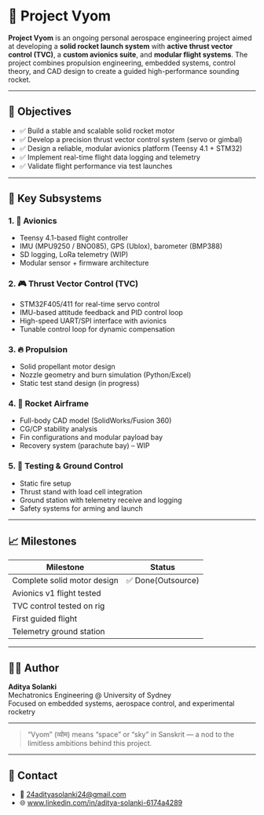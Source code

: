 
# 🚀 Project Vyom

**Project Vyom** is an ongoing personal aerospace engineering project aimed at developing a **solid rocket launch system** with **active thrust vector control (TVC)**, a **custom avionics suite**, and **modular flight systems**. The project combines propulsion engineering, embedded systems, control theory, and CAD design to create a guided high-performance sounding rocket.

---

## 📌 Objectives

- ✅ Build a stable and scalable solid rocket motor
- ✅ Develop a precision thrust vector control system (servo or gimbal)
- ✅ Design a reliable, modular avionics platform (Teensy 4.1 + STM32)
- ✅ Implement real-time flight data logging and telemetry
- ✅ Validate flight performance via test launches

---



## 🧠 Key Subsystems

### 1. 📡 **Avionics**
- Teensy 4.1-based flight controller
- IMU (MPU9250 / BNO085), GPS (Ublox), barometer (BMP388)
- SD logging, LoRa telemetry (WIP)
- Modular sensor + firmware architecture

### 2. 🎮 **Thrust Vector Control (TVC)**
- STM32F405/411 for real-time servo control
- IMU-based attitude feedback and PID control loop
- High-speed UART/SPI interface with avionics
- Tunable control loop for dynamic compensation

### 3. 🔥 **Propulsion**
- Solid propellant motor design
- Nozzle geometry and burn simulation (Python/Excel)
- Static test stand design (in progress)

### 4. 🚀 **Rocket Airframe**
- Full-body CAD model (SolidWorks/Fusion 360)
- CG/CP stability analysis
- Fin configurations and modular payload bay
- Recovery system (parachute bay) – WIP

### 5. 🧪 **Testing & Ground Control**
- Static fire setup
- Thrust stand with load cell integration
- Ground station with telemetry receive and logging
- Safety systems for arming and launch



---

## 📈 Milestones

| Milestone                    | Status        |
|-----------------------------|---------------|
| Complete solid motor design | ✅ Done(Outsource)        |
| Avionics v1 flight tested   |  |
| TVC control tested on rig   |   |
| First guided flight         |   |
| Telemetry ground station    |  |


---

## 👨‍🚀 Author

**Aditya Solanki**  
Mechatronics Engineering @ University of Sydney  
Focused on embedded systems, aerospace control, and experimental rocketry

---

> “Vyom” (व्योम) means “space” or “sky” in Sanskrit — a nod to the limitless ambitions behind this project.

---

## 💬 Contact

- 📧 24adityasolanki24@gmail.com
- 🌐 www.linkedin.com/in/aditya-solanki-6174a4289


